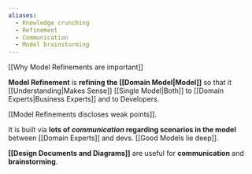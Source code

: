 ```yaml
---
aliases:
  - Knowledge crunching
  - Refinement
  - Communication
  - Model brainstorming
---
```

[[Why Model Refinements are important]]

**Model Refinement** is **refining the [[Domain Model|Model]]** so that it [[Understanding|Makes Sense]] [[Single Model|Both]] to [[Domain Experts|Business Experts]] and to Developers.

[[Model Refinements discloses weak points]].

It is built via **lots of _communication_ regarding scenarios in the model** between [[Domain Experts]] and devs. [[Good Models lie deep]].

**[[Design Documents and Diagrams]]** are useful for **communication** and **brainstorming**.
